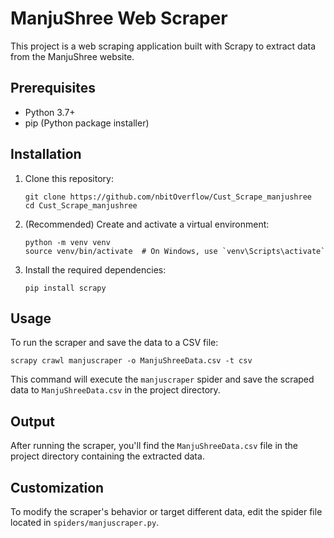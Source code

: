 # ManjuShree Web Scraper

This project is a web scraping application built with Scrapy to extract data from the ManjuShree website.

## Prerequisites

- Python 3.7+
- pip (Python package installer)

## Installation

1. Clone this repository:
   ```
   git clone https://github.com/nbitOverflow/Cust_Scrape_manjushree
   cd Cust_Scrape_manjushree
   ```

2. (Recommended) Create and activate a virtual environment:
   ```
   python -m venv venv
   source venv/bin/activate  # On Windows, use `venv\Scripts\activate`
   ```

3. Install the required dependencies:
   ```
   pip install scrapy
   ```

## Usage

To run the scraper and save the data to a CSV file:

```
scrapy crawl manjuscraper -o ManjuShreeData.csv -t csv
```

This command will execute the `manjuscraper` spider and save the scraped data to `ManjuShreeData.csv` in the project directory.

## Output

After running the scraper, you'll find the `ManjuShreeData.csv` file in the project directory containing the extracted data.

## Customization

To modify the scraper's behavior or target different data, edit the spider file located in `spiders/manjuscraper.py`.


